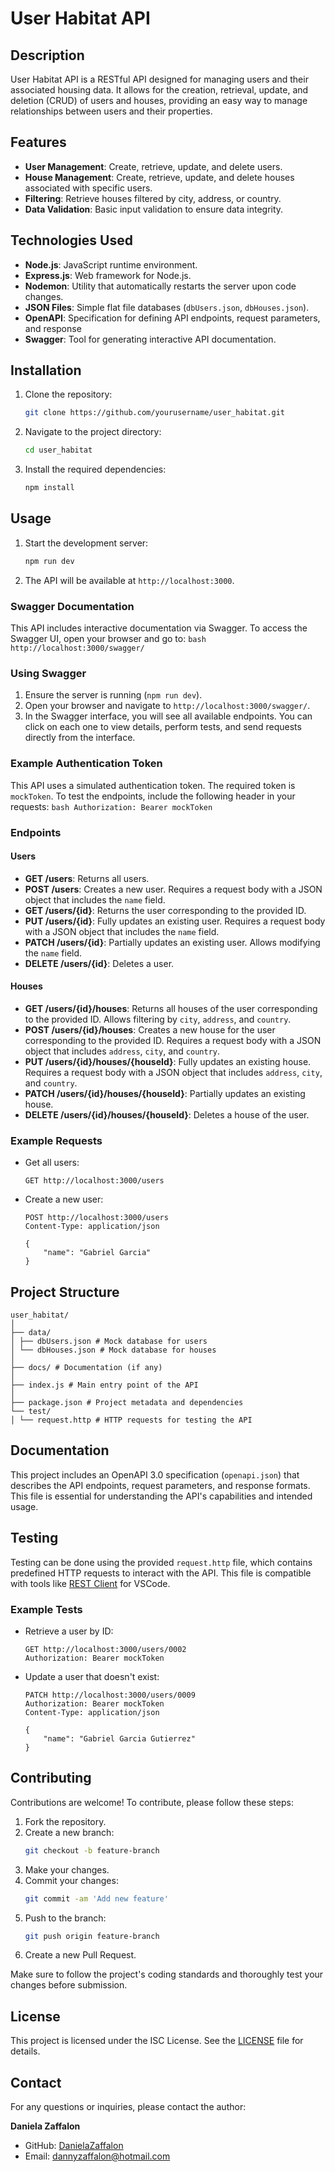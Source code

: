 # User Habitat API

## Description
User Habitat API is a RESTful API designed for managing users and their associated housing data. It allows for the creation, retrieval, update, and deletion (CRUD) of users and houses, providing an easy way to manage relationships between users and their properties.

## Features
- **User Management**: Create, retrieve, update, and delete users.
- **House Management**: Create, retrieve, update, and delete houses associated with specific users.
- **Filtering**: Retrieve houses filtered by city, address, or country.
- **Data Validation**: Basic input validation to ensure data integrity.

## Technologies Used
- **Node.js**: JavaScript runtime environment.
- **Express.js**: Web framework for Node.js.
- **Nodemon**: Utility that automatically restarts the server upon code changes.
- **JSON Files**: Simple flat file databases (`dbUsers.json`, `dbHouses.json`).
- **OpenAPI**: Specification for defining API endpoints, request parameters, and response
- **Swagger**: Tool for generating interactive API documentation.

## Installation
1. Clone the repository:
    ```bash
    git clone https://github.com/yourusername/user_habitat.git
    ```
2. Navigate to the project directory:
    ```bash
    cd user_habitat
    ```
3. Install the required dependencies:
    ```bash
    npm install
    ```

## Usage
1. Start the development server:
    ```bash
    npm run dev
    ```
2. The API will be available at `http://localhost:3000`.

### Swagger Documentation
This API includes interactive documentation via Swagger. To access the Swagger UI, open your browser and go to:
    ```bash
    http://localhost:3000/swagger/
    ```
### Using Swagger
1. Ensure the server is running (`npm run dev`).
2. Open your browser and navigate to `http://localhost:3000/swagger/`.
3. In the Swagger interface, you will see all available endpoints. You can click on each one to view details, perform tests, and send requests directly from the interface.

### Example Authentication Token
This API uses a simulated authentication token. The required token is `mockToken`. To test the endpoints, include the following header in your requests:
    ```bash
    Authorization: Bearer mockToken
    ```

### Endpoints
#### Users
- **GET /users**: Returns all users.
- **POST /users**: Creates a new user. Requires a request body with a JSON object that includes the `name` field.
- **GET /users/{id}**: Returns the user corresponding to the provided ID.
- **PUT /users/{id}**: Fully updates an existing user. Requires a request body with a JSON object that includes the `name` field.
- **PATCH /users/{id}**: Partially updates an existing user. Allows modifying the `name` field.
- **DELETE /users/{id}**: Deletes a user.

#### Houses
- **GET /users/{id}/houses**: Returns all houses of the user corresponding to the provided ID. Allows filtering by `city`, `address`, and `country`.
- **POST /users/{id}/houses**: Creates a new house for the user corresponding to the provided ID. Requires a request body with a JSON object that includes `address`, `city`, and `country`.
- **PUT /users/{id}/houses/{houseId}**: Fully updates an existing house. Requires a request body with a JSON object that includes `address`, `city`, and `country`.
- **PATCH /users/{id}/houses/{houseId}**: Partially updates an existing house.
- **DELETE /users/{id}/houses/{houseId}**: Deletes a house of the user.

### Example Requests
- Get all users:
    ```http
    GET http://localhost:3000/users
    ```
- Create a new user:
    ```http
    POST http://localhost:3000/users
    Content-Type: application/json

    {
        "name": "Gabriel Garcia"
    }
    ```

## Project Structure
```
user_habitat/  
│  
├── data/  
│ ├── dbUsers.json # Mock database for users  
│ └── dbHouses.json # Mock database for houses  
│  
├── docs/ # Documentation (if any)  
│  
├── index.js # Main entry point of the API  
│  
├── package.json # Project metadata and dependencies  
└── test/  
│ └── request.http # HTTP requests for testing the API   

```
## Documentation
This project includes an OpenAPI 3.0 specification (`openapi.json`) that describes the API endpoints, request parameters, and response formats. This file is essential for understanding the API's capabilities and intended usage.

## Testing
Testing can be done using the provided `request.http` file, which contains predefined HTTP requests to interact with the API. This file is compatible with tools like [REST Client](https://marketplace.visualstudio.com/items?itemName=humao.rest-client) for VSCode.

### Example Tests
- Retrieve a user by ID:
    ```http
    GET http://localhost:3000/users/0002
    Authorization: Bearer mockToken
    ```

- Update a user that doesn't exist:
    ```http
    PATCH http://localhost:3000/users/0009
    Authorization: Bearer mockToken
    Content-Type: application/json

    {
        "name": "Gabriel Garcia Gutierrez"
    }
    ```

## Contributing
Contributions are welcome! To contribute, please follow these steps:

1. Fork the repository.
2. Create a new branch:
    ```bash
    git checkout -b feature-branch
    ```
3. Make your changes.
4. Commit your changes:
    ```bash
    git commit -am 'Add new feature'
    ```
5. Push to the branch:
    ```bash
    git push origin feature-branch
    ```
6. Create a new Pull Request.

Make sure to follow the project's coding standards and thoroughly test your changes before submission.

## License
This project is licensed under the ISC License. See the [LICENSE](LICENSE) file for details.

## Contact
For any questions or inquiries, please contact the author:

**Daniela Zaffalon**  
- GitHub: [DanielaZaffalon](https://github.com/danielazaffalon)
- Email: [dannyzaffalon@hotmail.com](mailto:dannyzaffalon@hotmail.com)